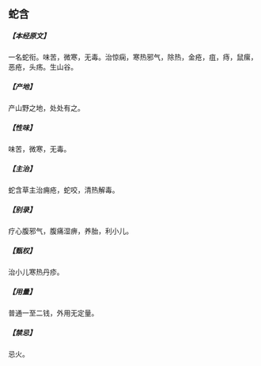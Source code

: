 ## 蛇含

##### 【本经原文】
一名蛇衔。味苦，微寒，无毒。治惊痫，寒热邪气，除热，金疮，疽，痔，鼠瘰，恶疮，头疡。生山谷。
##### 【产地】
产山野之地，处处有之。
##### 【性味】
味苦，微寒，无毒。
##### 【主治】
蛇含草主治痈疮，蛇咬，清热解毒。
##### 【别录】
疗心腹邪气，腹痛湿痹，养胎，利小儿。
##### 【甄权】
治小儿寒热丹疹。
##### 【用量】
普通一至二钱，外用无定量。
##### 【禁忌】
忌火。